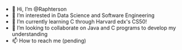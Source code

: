 - 👋 Hi, I’m @Raphterson
- 👀 I’m interested in Data Science and Software Engineering
- 🌱 I’m currently learning C through Harvard edx's CS50!
- 💞️ I’m looking to collaborate on Java and C programs to develop my understanding
- 📫 How to reach me (pending)

<!---
Raphterson/Raphterson is a ✨ special ✨ repository because its `README.md` (this file) appears on your GitHub profile.
You can click the Preview link to take a look at your changes.
--->
